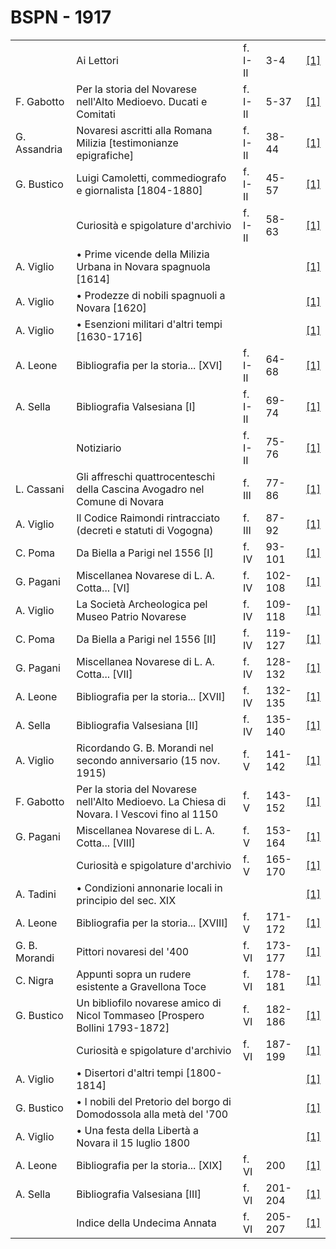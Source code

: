 # BSPN - 1917

<table>
    <tr>
        <td></td>
        <td>Ai Lettori</td>
        <td>f. I-II</td>
        <td>3-4</td>
        <td><a href="https://en.calameo.com/read/0072607353baf96d7ac00">[1]</a></td>
    </tr>
    <tr>
        <td>F. Gabotto</td>
        <td>Per la storia del Novarese nell'Alto Medioevo. Ducati e Comitati</td>
        <td>f. I-II</td>
        <td>5-37</td>
        <td><a href="https://en.calameo.com/read/0072607353baf96d7ac00">[1]</a></td>
    </tr>
    <tr>
        <td>G. Assandria</td>
        <td>Novaresi ascritti alla Romana Milizia [testimonianze epigrafiche]</td>
        <td>f. I-II</td>
        <td>38-44</td>
        <td><a href="https://en.calameo.com/read/0072607353baf96d7ac00">[1]</a></td>
    </tr>
    <tr>
        <td>G. Bustico</td>
        <td>Luigi Camoletti, commediografo e giornalista [1804-1880]</td>
        <td>f. I-II</td>
        <td>45-57</td>
        <td><a href="https://en.calameo.com/read/0072607353baf96d7ac00">[1]</a></td>
    </tr>
    <tr>
        <td></td>
        <td>Curiosit&agrave; e spigolature d'archivio</td>
        <td>f. I-II</td>
        <td>58-63</td>
        <td><a href="https://en.calameo.com/read/0072607353baf96d7ac00">[1]</a></td>
    </tr>
    <tr>
        <td>A. Viglio</td>
        <td>&bullet; Prime vicende della Milizia Urbana in Novara spagnuola [1614]</td>
        <td></td>
        <td></td>
        <td><a href="https://en.calameo.com/read/0072607353baf96d7ac00">[1]</a></td>
    </tr>
    <tr>
        <td>A. Viglio</td>
        <td>&bullet; Prodezze di nobili spagnuoli a Novara [1620]</td>
        <td></td>
        <td></td>
        <td><a href="https://en.calameo.com/read/0072607353baf96d7ac00">[1]</a></td>
    </tr>
    <tr>
        <td>A. Viglio</td>
        <td>&bullet; Esenzioni militari d'altri tempi [1630-1716]</td>
        <td></td>
        <td></td>
        <td><a href="https://en.calameo.com/read/0072607353baf96d7ac00">[1]</a></td>
    </tr>
    <tr>
        <td>A. Leone</td>
        <td>Bibliografia per la storia... [XVI]</td>
        <td>f. I-II</td>
        <td>64-68</td>
        <td><a href="https://en.calameo.com/read/0072607353baf96d7ac00">[1]</a></td>
    </tr>
    <tr>
        <td>A. Sella</td>
        <td>Bibliografia Valsesiana [I]</td>
        <td>f. I-II</td>
        <td>69-74</td>
        <td><a href="https://en.calameo.com/read/0072607353baf96d7ac00">[1]</a></td>
    </tr>
    <tr>
        <td></td>
        <td>Notiziario</td>
        <td>f. I-II</td>
        <td>75-76</td>
        <td><a href="https://en.calameo.com/read/0072607353baf96d7ac00">[1]</a></td>
    </tr>
    <tr>
        <td>L. Cassani</td>
        <td>Gli affreschi quattrocenteschi della Cascina Avogadro nel Comune di Novara</td>
        <td>f. III</td>
        <td>77-86</td>
        <td><a href="https://en.calameo.com/read/007260735c2427563c8ae">[1]</a></td>
    </tr>
    <tr>
        <td>A. Viglio</td>
        <td>Il Codice Raimondi rintracciato (decreti e statuti di Vogogna)</td>
        <td>f. III</td>
        <td>87-92</td>
        <td><a href="https://en.calameo.com/read/007260735c2427563c8ae">[1]</a></td>
    </tr>
    <tr>
        <td>C. Poma</td>
        <td>Da Biella a Parigi nel 1556 [I]</td>
        <td>f. IV</td>
        <td>93-101</td>
        <td><a href="https://en.calameo.com/read/00726073591bd1b6ba94e">[1]</a></td>
    </tr>
    <tr>
        <td>G. Pagani</td>
        <td>Miscellanea Novarese di L. A. Cotta... [VI]</td>
        <td>f. IV</td>
        <td>102-108</td>
        <td><a href="https://en.calameo.com/read/00726073591bd1b6ba94e">[1]</a></td>
    </tr>
    <tr>
        <td>A. Viglio</td>
        <td>La Societ&agrave; Archeologica pel Museo Patrio Novarese</td>
        <td>f. IV</td>
        <td>109-118</td>
        <td><a href="https://en.calameo.com/read/00726073591bd1b6ba94e">[1]</a></td>
    </tr>
    <tr>
        <td>C. Poma</td>
        <td>Da Biella a Parigi nel 1556 [II]</td>
        <td>f. IV</td>
        <td>119-127</td>
        <td><a href="https://en.calameo.com/read/00726073591bd1b6ba94e">[1]</a></td>
    </tr>
    <tr>
        <td>G. Pagani</td>
        <td>Miscellanea Novarese di L. A. Cotta... [VII]</td>
        <td>f. IV</td>
        <td>128-132</td>
        <td><a href="https://en.calameo.com/read/00726073591bd1b6ba94e">[1]</a></td>
    </tr>
    <tr>
        <td>A. Leone</td>
        <td>Bibliografia per la storia... [XVII]</td>
        <td>f. IV</td>
        <td>132-135</td>
        <td><a href="https://en.calameo.com/read/00726073591bd1b6ba94e">[1]</a></td>
    </tr>
    <tr>
        <td>A. Sella</td>
        <td>Bibliografia Valsesiana [II]</td>
        <td>f. IV</td>
        <td>135-140</td>
        <td><a href="https://en.calameo.com/read/00726073591bd1b6ba94e">[1]</a></td>
    </tr>
    <tr>
        <td>A. Viglio</td>
        <td>Ricordando G. B. Morandi nel secondo anniversario (15 nov. 1915)</td>
        <td>f. V</td>
        <td>141-142</td>
        <td><a href="https://en.calameo.com/read/00726073527afd25171b6">[1]</a></td>
    </tr>
    <tr>
        <td>F. Gabotto</td>
        <td>Per la storia del Novarese nell'Alto Medioevo. La Chiesa di Novara. I Vescovi fino al 1150</td>
        <td>f. V</td>
        <td>143-152</td>
        <td><a href="https://en.calameo.com/read/00726073527afd25171b6">[1]</a></td>
    </tr>
    <tr>
        <td>G. Pagani</td>
        <td>Miscellanea Novarese di L. A. Cotta... [VIII]</td>
        <td>f. V</td>
        <td>153-164</td>
        <td><a href="https://en.calameo.com/read/00726073527afd25171b6">[1]</a></td>
    </tr>
    <tr>
        <td></td>
        <td>Curiosit&agrave; e spigolature d'archivio</td>
        <td>f. V</td>
        <td>165-170</td>
        <td><a href="https://en.calameo.com/read/00726073527afd25171b6">[1]</a></td>
    </tr>
    <tr>
        <td>A. Tadini</td>
        <td>&bullet; Condizioni annonarie locali in principio del sec. XIX</td>
        <td></td>
        <td></td>
        <td><a href="https://en.calameo.com/read/00726073527afd25171b6">[1]</a></td>
    </tr>
    <tr>
        <td>A. Leone</td>
        <td>Bibliografia per la storia... [XVIII]</td>
        <td>f. V</td>
        <td>171-172</td>
        <td><a href="https://en.calameo.com/read/00726073527afd25171b6">[1]</a></td>
    </tr>
    <tr>
        <td>G. B. Morandi</td>
        <td>Pittori novaresi del '400</td>
        <td>f. VI</td>
        <td>173-177</td>
        <td><a href="https://en.calameo.com/read/0072607355e96947f86fc">[1]</a></td>
    </tr>
    <tr>
        <td>C. Nigra</td>
        <td>Appunti sopra un rudere esistente a Gravellona Toce</td>
        <td>f. VI</td>
        <td>178-181</td>
        <td><a href="https://en.calameo.com/read/0072607355e96947f86fc">[1]</a></td>
    </tr>
    <tr>
        <td>G. Bustico</td>
        <td>Un bibliofilo novarese amico di Nicol Tommaseo [Prospero Bollini 1793-1872]</td>
        <td>f. VI</td>
        <td>182-186</td>
        <td><a href="https://en.calameo.com/read/0072607355e96947f86fc">[1]</a></td>
    </tr>
    <tr>
        <td></td>
        <td>Curiosit&agrave; e spigolature d'archivio</td>
        <td>f. VI</td>
        <td>187-199</td>
        <td><a href="https://en.calameo.com/read/0072607355e96947f86fc">[1]</a></td>
    </tr>
    <tr>
        <td>A. Viglio</td>
        <td>&bullet; Disertori d'altri tempi [1800-1814]</td>
        <td></td>
        <td></td>
        <td><a href="https://en.calameo.com/read/0072607355e96947f86fc">[1]</a></td>
    </tr>
    <tr>
        <td>G. Bustico</td>
        <td>&bullet; I nobili del Pretorio del borgo di Domodossola alla met&agrave; del '700</td>
        <td></td>
        <td></td>
        <td><a href="https://en.calameo.com/read/0072607355e96947f86fc">[1]</a></td>
    </tr>
    <tr>
        <td>A. Viglio</td>
        <td>&bullet; Una festa della Libert&agrave; a Novara il 15 luglio 1800</td>
        <td></td>
        <td></td>
        <td><a href="https://en.calameo.com/read/0072607355e96947f86fc">[1]</a></td>
    </tr>
    <tr>
        <td>A. Leone</td>
        <td>Bibliografia per la storia... [XIX]</td>
        <td>f. VI</td>
        <td>200</td>
        <td><a href="https://en.calameo.com/read/0072607355e96947f86fc">[1]</a></td>
    </tr>
    <tr>
        <td>A. Sella</td>
        <td>Bibliografia Valsesiana [III]</td>
        <td>f. VI</td>
        <td>201-204</td>
        <td><a href="https://en.calameo.com/read/0072607355e96947f86fc">[1]</a></td>
    </tr>
    <tr>
        <td></td>
        <td>Indice della Undecima Annata</td>
        <td>f. VI</td>
        <td>205-207</td>
        <td><a href="https://en.calameo.com/read/0072607355e96947f86fc">[1]</a></td>
    </tr>
</table>